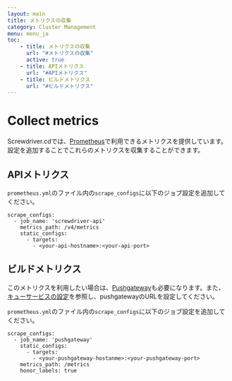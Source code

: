 ```yaml
---
layout: main
title: メトリクスの収集
category: Cluster Management
menu: menu_ja
toc:
    - title: メトリクスの収集
      url: "#メトリクスの収集"
      active: true
    - title: APIメトリクス
      url: "#APIメトリクス"
    - title: ビルドメトリクス
      url: "#ビルドメトリクス"
---
```


# Collect metrics
Screwdriver.cdでは、[Prometheus](https://prometheus.io)で利用できるメトリクスを提供しています。
設定を追加することでこれらのメトリクスを収集することができます。

## APIメトリクス
`prometheus.yml`のファイル内の`scrape_configs`に以下のジョブ設定を追加してください。
```
scrape_configs:
  - job_name: 'screwdriver-api'
    metrics_path: /v4/metrics
    static_configs:
      - targets:
        - <your-api-hostname>:<your-api-port>
```

## ビルドメトリクス
このメトリクスを利用したい場合は、[Pushgateway](https://github.com/prometheus/pushgateway)も必要になります。また、[キューサービスの設定](./configure-queue-service#configuration)を参照し、pushgatewayのURLを設定してください。

`prometheus.yml`のファイル内の`scrape_configs`に以下のジョブ設定を追加してください。
```
scrape_configs:
  - job_name: 'pushgateway'
    static_configs:
      - targets:
        - <your-pushgateway-hostanme>:<your-pushgateway-port>
    metrics_path: /metrics
    honor_labels: true
```
